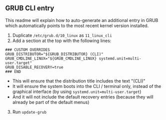 ## GRUB CLI entry

This readme will explain how to auto-generate an additional entry in GRUB which automatically points to the most recent kernel version installed.

1. Duplicate `/etc/grub.d/10_linux` as `11_linux_cli`
2. Add a section at the top with the following lines:
```
### CUSTOM OVERRIDES
GRUB_DISTRIBUTOR="${GRUB_DISTRIBUTOR} (CLI)"
GRUB_CMDLINE_LINUX="${GRUB_CMDLINE_LINUX} systemd.unit=multi-user.target"
GRUB_DISABLE_RECOVERY=true
### END
```

- This will ensure that the distribution title includes the text "(CLI)"
- It will ensure the system boots into the CLI / terminal only, instead of the graphical interface (by using `systemd.unit=multi-user.target`)
- And it will not include the default recovery entries (because they will already be part of the default menus)
3. Run `update-grub`
